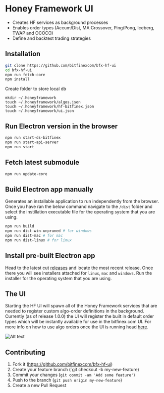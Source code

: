 # Honey Framework UI


* Creates HF services as background processes
* Enables order types (Accum/Dist, MA Crossover, Ping/Pong, Iceberg, TWAP and OCOCO)
* Define and backtest trading strategies

## Installation

```bash
git clone https://github.com/bitfinexcom/bfx-hf-ui
cd bfx-hf-ui
npm run fetch-core
npm install
```
Create folder to store local db
```
mkdir ~/.honeyframework
touch ~/.honeyframework/algos.json
touch ~/.honeyframework/hf-bitfinex.json
touch ~/.honeyframework/ui.json
```

## Run Electron version in the browser

```bash
npm run start-ds-bitfinex
npm run start-api-server
npm run start
```


## Fetch latest submodule

```bash
npm run update-core
```

## Build Electron app manually

Generates an installable application to run independently from the browser. Once you have ran the below command navigate to the `/dist` folder and select the instillation executable file for the operating system that you are using.

```bash
npm run build
npm run dist-win-unpruned # for windows
npm run dist-mac # for mac
npm run dist-linux # for linux
```

## Install pre-built Electron app

Head to the latest cut [releases](https://github.com/bitfinexcom/bfx-hf-ui/releases) and locate the most recent release. Once there you will see installers attached for `linux`, `mac` and `windows`. Run the installer for the operating system that you are using.

## The UI

Starting the HF UI will spawn all of the Honey Framework services that are needed to register custom algo-order definitions in the background. Currently (as of release 1.0.0) the UI will register the built in default order types which will be instantly available for use in the bitfinex.com UI. For more info on how to use algo orders once the UI is running head [here](https://medium.com/bitfinex/announcing-the-honey-framework-algorithmic-orders-8065fb70c65c).

![Alt text](res/bfx-hf-ui.png "Title")

## Contributing

1. Fork it (https://github.com/bitfinexcom/bfx-hf-ui)
2. Create your feature branch (`git checkout -b my-new-feature)
3. Commit your changes (`git commit -am 'Add some feature'`)
4. Push to the branch (`git push origin my-new-feature`)
5. Create a new Pull Request
